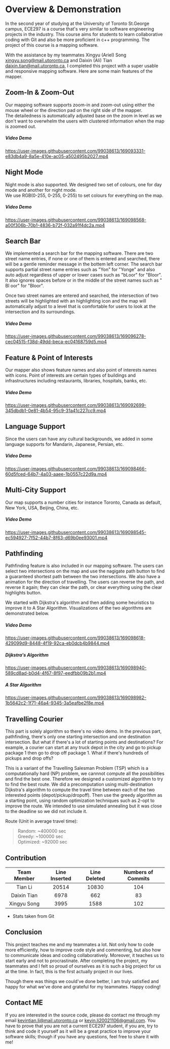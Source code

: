 # Overview & Demonstration
In the second year of studying at the University of Toronto St.George campus, ECE297 is a course that's very similar to software engineering projects in the industry.
This course aims for students to learn collaborative coding with Git and also be more proficient in c++ programming. The project of this course is a mapping software.<br/>

With the assistance by my teammates Xingyu (Ariel) Song <xingyu.song@mail.utoronto.ca> and Daixin (Ali) Tian <daixin.tian@mail.utoronto.ca>, I completed this project with a super usable and responsive mapping software. Here are some main features of the mapper.<br/>

## Zoom-In & Zoom-Out
Our mapping software supports zoom-in and zoom-out using either the mouse wheel or the direction pad on the right side of the mapper.<br/>
The detailedness is automatically adjusted base on the zoom in level as we don't want to overwhelm the users with clustered information when the map is zoomed out.
##### Video Demo
https://user-images.githubusercontent.com/99038613/169093331-e83db4a9-8a5e-410e-ac05-a502495b2027.mp4

## Night Mode
Night mode is also supported. We designed two set of colours, one for day mode and another for night mode.<br/>
We use RGB(0-255, 0-255, 0-255) to set colours for everything on the map.
##### Video Demo
https://user-images.githubusercontent.com/99038613/169098568-a00f306b-70b1-4836-b72f-032a91f4dc2a.mp4

## Search Bar
We implemented a search bar for the mapping software. There are two street name entries, if none or one of them is entered and searched, there will be a gentle reminder message in the bottem left corner. The search bar supports partial street name entries such as "Yon" for "Yonge" and also auto adjust regardless of upper or lower cases such as "bLoor" for "Bloor". It also ignores spaces before or in the middle of the street names such as "  Bl  oor" for "Bloor".<br/>

Once two street names are entered and searched, the intersection of two streets will be highlighted with an highlighting icon and the map will automatically adjust to a level that is comfortable for users to look at the intersection and its surroundings.<br/>
##### Video Demo
https://user-images.githubusercontent.com/99038613/169096278-cec04515-f38d-49dd-beca-ec04168759d5.mp4

## Feature & Point of Interests
Our mapper also shows feature names and also point of interests names with icons. Point of interests are certain types of buildings and infrastructures including restaurants, libraries, hospitals, banks, etc.
##### Video Demo
https://user-images.githubusercontent.com/99038613/169092699-345dbdb1-0e81-4b54-95c9-31a41c227cc9.mp4

## Language Support
Since the users can have any cultural backgrounds, we added in some language supports for Mandarin, Japanese, Persian, etc. 
##### Video Demo
https://user-images.githubusercontent.com/99038613/169098466-60d5fced-64b7-4a03-aaee-1b0557c22d9a.mp4

## Multi-City Support
Our map supports a number cities for instance Toronto, Canada as default, New York, USA, Beijing, China, etc.
##### Video Demo
https://user-images.githubusercontent.com/99038613/169098545-ec594927-7f52-44b7-8f63-d69b0ee93001.mp4

## Pathfinding
Pathfinding feature is also included in our mapping software. The users can select two intersections on the map and use the nagigate path button to find a guaranteed shortest path between the two intersections. We also have a animation for the direction of travelling. The users can reverse the path, and reverse it again; they can clear the path, or clear everything using the clear highlights button.<br/>

We started with Dijkstra's algorithm and then adding some heuristics to improve it to A Star Algorithm.
Visualizations of the two algorithms are demonstrated below.<br/>
##### Video Demo
https://user-images.githubusercontent.com/99038613/169098618-429099d9-8448-4f19-92ca-eb0dcb4b9844.mp4

##### Dijkstra's Algorithm
https://user-images.githubusercontent.com/99038613/169098940-589cd8ad-b0d4-4f67-8f97-eedfbb09b2b1.mp4

##### A Star Algorithm
https://user-images.githubusercontent.com/99038613/169098982-1b5642c2-1f71-46a4-9345-3a5eafbe2f8e.mp4

## Travelling Courier
This part is solely algorithm so there's no video demo. In the previous part, pathfinding, there's only one starting intersection and one destination intersection. But what if there's a lot of starting points and destinations? For example, a courier can start at any truck depot in the city and go to pickup package 1 then go to drop off package 1. What if there's hundreds of pickups and drop offs?<br/>

This is a variant of the Travelling Salesman Problem (TSP) which is a computationally hard (NP) problem, we cannnot compute all the possibilities and find the best one. Therefore we designed a customized algorithm to try to find the best route. We did a precomputation using multi-destination Dijkstra's algorithm to compute the travel time between each of the two interested points (depot/pickup/dropoff). Then use the greedy algorithm as a starting point, using random optimization techniques such as 2-opt to improve the route. We intended to use simulated annealing but it was close to the deadline so we did not include it. <br/>

Route (Unit in average travel time):
> Random: ~400000 sec <br/>
> Greedy: ~100000 sec <br/>
> Optimized: ~92000 sec <br/>

## Contribution
| Team Member    | Line Inserted   | Line Deleted   | Numbers of Commits   |
| :-------------:| :-------------: | :------------: | :------------------: |
| Tian Li        |     20514       |     10830      |            104       |
| Daixin Tian    |      6978       |     662        |            83        |
| Xingyu Song    |      3995       |     1588       |            102       |

- Stats taken from Git

## Conclusion
This project teaches me and my teammates a lot. Not only how to code more efficiently, how to improve code style and commenting, but also how to communicate ideas and coding collaboratively. Moreover, it teaches us to start early and not to procrastinate. After completing the project, my teammates and I felt so proud of ourselves as it is such a big project for us at the time. In fact, this is the first actually project in our lives. <br/>

Though there was things we could've done better, I am truly satisfied and happy for what we've done and grateful for my teammates. Happy coding!

## Contact ME
If you are interested in the source code, please do contact me through my email <kevintian.li@mail.utoronto.ca> or <kevin.li20021106@gmail.com>. You have to prove that you are not a current ECE297 student, if you are, try to think and code it yourself as it will be a great practice to improve your software skills; though if you have any questions, feel free to share it with me!
